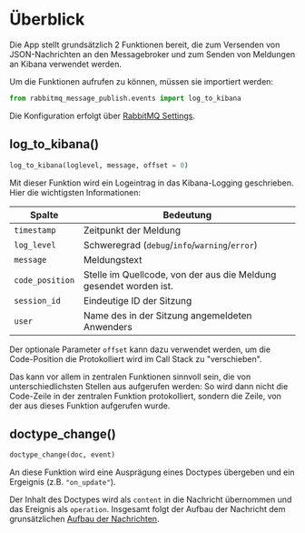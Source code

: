# Überblick

Die App stellt grundsätzlich 2 Funktionen bereit, die zum Versenden von JSON-Nachrichten an den Messagebroker und zum Senden von Meldungen an Kibana verwendet werden.

Um die Funktionen aufrufen zu können, müssen sie importiert werden:

```Python
from rabbitmq_message_publish.events import log_to_kibana
```

Die Konfiguration erfolgt über [RabbitMQ Settings](RabbitMqSettings.md).

## log_to_kibana()

```Python
log_to_kibana(loglevel, message, offset = 0)
```

Mit dieser Funktion wird ein Logeintrag in das Kibana-Logging geschrieben. Hier die wichtigsten Informationen:

| Spalte          | Bedeutung                                                         |
|-----------------|-------------------------------------------------------------------|
| `timestamp`     | Zeitpunkt der Meldung                                             |
| `log_level`     | Schweregrad (`debug`/`info`/`warning`/`error`)                    |
| `message`       | Meldungstext                                                      |
| `code_position` | Stelle im Quellcode, von der aus die Meldung gesendet worden ist. |
| `session_id`    | Eindeutige ID der Sitzung                                         |
| `user`          | Name des in der Sitzung angemeldeten Anwenders                    |

Der optionale Parameter `offset` kann dazu verwendet werden, um die Code-Position die Protokolliert wird im Call Stack zu "verschieben".

Das kann vor allem in zentralen Funktionen sinnvoll sein, die von unterschiedlichsten Stellen aus aufgerufen werden: So wird dann nicht die Code-Zeile in der zentralen Funktion protokolliert, sondern die Zeile, von der aus dieses Funktion aufgerufen wurde.

## doctype_change()

```Python
doctype_change(doc, event)
```

An diese Funktion wird eine Ausprägung eines Doctypes übergeben und ein Ergeignis (z.B. `"on_update"`).

Der Inhalt des Doctypes wird als `content` in die Nachricht übernommen und das Ereignis als `operation`. Insgesamt folgt der Aufbau der Nachricht dem grunsätzlichen [Aufbau der Nachrichten](MessageStructure.md).

